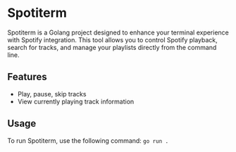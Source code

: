 # Spotiterm

Spotiterm is a Golang project designed to enhance your terminal experience with Spotify integration. This tool allows you to control Spotify playback, search for tracks, and manage your playlists directly from the command line.

## Features

- Play, pause, skip tracks
- View currently playing track information

## Usage

To run Spotiterm, use the following command:
`go run .`
